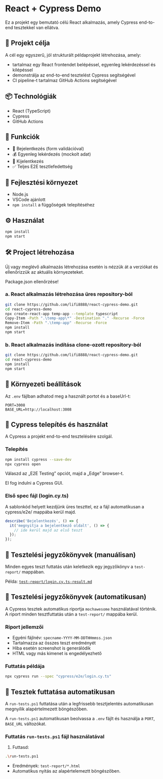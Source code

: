 # React + Cypress Demo

Ez a projekt egy bemutató célú React alkalmazás, amely Cypress end-to-end tesztekkel van ellátva.

## 🎯 Projekt célja

A cél egy egyszerű, jól strukturált példaprojekt létrehozása, amely:

- tartalmaz egy React frontendet belépéssel, egyenleg lekérdezéssel és kilépéssel
- demonstrálja az end-to-end tesztelést Cypress segítségével
- CI pipeline-t tartalmaz GitHub Actions segítségével

## 📦 Technológiák

- React (TypeScript)
- Cypress
- GitHub Actions

## 🚀 Funkciók

- 🔐 Bejelentkezés (form validációval)
- 💰 Egyenleg lekérdezés (mockolt adat)
- 🚪 Kijelentkezés
- ✅ Teljes E2E tesztlefedettség

## 🔧 Fejlesztési környezet

- Node.js
- VSCode ajánlott
- `npm install` a függőségek telepítéséhez

## ⚙️ Használat

```bash
npm install
npm start
```

## 🛠 Project létrehozása

Új vagy meglévő alkalmazás létrehozása esetén is nézzük át a verziókat és ellenőrizzük az aktuális környezeteket.

Package.json ellenőrzése!

### a. React alkalmazás létrehozása üres repository-ból
```bash
git clone https://github.com/lifi8888/react-cypress-demo.git
cd react-cypress-demo
npx create-react-app temp-app --template typescript
Copy-Item -Path ".\temp-app\*" -Destination "." -Recurse -Force
Remove-Item -Path ".\temp-app" -Recurse -Force
npm install
npm start
```

### b. React alkalmazás indítása clone-ozott repository-ból
```bash
git clone https://github.com/lifi8888/react-cypress-demo.git
cd react-cypress-demo
npm install
npm start
```

## 🔧 Környezeti beállítások

Az `.env` fájlban adhatod meg a használt portot és a baseUrl-t:

```env
PORT=3008
BASE_URL=http://localhost:3008
```

## 🧪 Cypress telepítés és használat

A Cypress a projekt end-to-end tesztelésére szolgál.

### Telepítés

```bash
npm install cypress --save-dev
npx cypress open
```

Válaszd az „E2E Testing” opciót, majd a „Edge” browser-t.

El fog indulni a Cypress GUI.

### Első spec fájl (login.cy.ts)

A sablonkód helyett kezdjünk üres teszttel, ez a fájl automatikusan a cypress/e2e/ mappába kerül majd.

```ts
describe('Bejelentkezés', () => {
  it('megnyitja a bejelentkező oldalt', () => {
    // ide kerül majd az első teszt
  });
});
```

## 🧾 Tesztelési jegyzőkönyvek (manuálisan)

Minden egyes teszt futtatás után keletkezik egy jegyzőkönyv a `test-report/` mappában.

Példa: [`test-report/login.cy.ts-result.md`](./test-report/login.cy.ts-result.md)

## 🧾 Tesztelési jegyzőkönyvek (automatikusan)

A Cypress tesztek automatikus riportja `mochawesome` használatával történik. A riport minden tesztfuttatás után a `test-report/` mappába kerül.

### Riport jellemzői

- Egyéni fájlnév: `specname-YYYY-MM-DDTHHmmss.json`
- Tartalmazza az összes teszt eredményét
- Hiba esetén screenshot is generálódik
- HTML vagy más kimenet is engedélyezhető

### Futtatás példája

```bash
npx cypress run --spec "cypress/e2e/login.cy.ts"
```

## 🧪 Tesztek futtatása automatikusan

A `run-tests.ps1` futtatása után a legfrissebb tesztjelentés automatikusan megnyílik alapértelmezett böngészőben.

A `run-tests.ps1` automatikusan beolvassa a `.env` fájlt és használja a `PORT`, `BASE_URL` változókat.

### Futtatás `run-tests.ps1` fájl használatával

1. Futtasd:
```bash
.\run-tests.ps1
```

- Eredmények: `test-report/*.html`
- Automatikus nyitás az alapértelemeztt böngészőben.